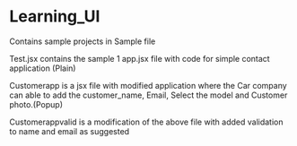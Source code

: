 # Learning_UI
Contains sample projects in Sample file

Test.jsx contains the sample 1 app.jsx file with code for simple contact application (Plain)

Customerapp is a jsx file with modified application where the Car company can able to add the customer_name, Email, Select the model and Customer photo.(Popup)

Customerappvalid is a modification of the above file with added validation to name and email as suggested
